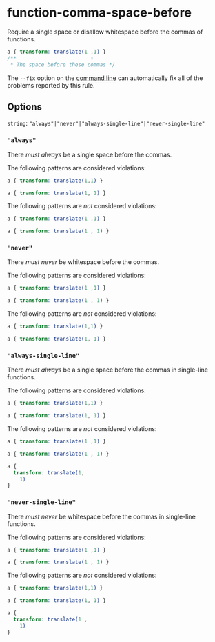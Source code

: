 # function-comma-space-before

Require a single space or disallow whitespace before the commas of functions.

```css
a { transform: translate(1 ,1) }
/**                        ↑
 * The space before these commas */
```

The `--fix` option on the [command line](../../../docs/user-guide/cli.md#autofixing-errors) can automatically fix all of the problems reported by this rule.

## Options

`string`: `"always"|"never"|"always-single-line"|"never-single-line"`

### `"always"`

There *must always* be a single space before the commas.

The following patterns are considered violations:

```css
a { transform: translate(1,1) }
```

```css
a { transform: translate(1, 1) }
```

The following patterns are *not* considered violations:

```css
a { transform: translate(1 ,1) }
```

```css
a { transform: translate(1 , 1) }
```

### `"never"`

There *must never* be whitespace before the commas.

The following patterns are considered violations:

```css
a { transform: translate(1 ,1) }
```

```css
a { transform: translate(1 , 1) }
```

The following patterns are *not* considered violations:

```css
a { transform: translate(1,1) }
```

```css
a { transform: translate(1, 1) }
```

### `"always-single-line"`

There *must always* be a single space before the commas in single-line functions.

The following patterns are considered violations:

```css
a { transform: translate(1,1) }
```

```css
a { transform: translate(1, 1) }
```

The following patterns are *not* considered violations:

```css
a { transform: translate(1 ,1) }
```

```css
a { transform: translate(1 , 1) }
```

```css
a {
  transform: translate(1,
    1)
}
```

### `"never-single-line"`

There *must never* be whitespace before the commas in single-line functions.

The following patterns are considered violations:

```css
a { transform: translate(1 ,1) }
```

```css
a { transform: translate(1 , 1) }
```

The following patterns are *not* considered violations:

```css
a { transform: translate(1,1) }
```

```css
a { transform: translate(1, 1) }
```

```css
a {
  transform: translate(1 ,
    1)
}
```
